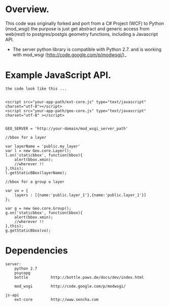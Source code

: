 # Overview.

This code was originally forked and port from a C# Project (WCF) to Python (mod_wsgi) the purpose is 
just get abstract and generic access from web(rest) to postgres/postgis geometry functions, including a Javascript API.

* The server python library is compatible with Python 2.7. and is working with mod_wsgi (http://code.google.com/p/modwsgi/)_


# Example JavaScript API.

	the code look like this ...
	
	
	<script src="your-app-path/ext-core.js" type="text/javascript" charset="utf-8"></script>
    <script src="your-app-path/geo-core.js" type="text/javascript" charset="utf-8" ></script>


	GEO_SERVER = 'http://your-domain/mod_wsgi_server_path'
	
	//bbox for a layer
	
	var layerName = 'public.my_layer'
    var l = new Geo.core.Layer();
	l.on('staticbbox', function(bbox){ 
		alert(bbox.xmin);
		//wherever !! 
	},this);
	l.getStaticBBox(layerName);
	
	//bbox for a group o layer
	
	var vo = {
		layers : [{name:'public.layer_1'},{name:'public.layer_1'}]
	};
	
	var g = new Geo.core.Group();
	g.on('staticbbox', function(bbox){ 
		alert(bbox.xmin);
		//wherever !! 
	},this);
	g.getStaticBbox(vo);


# Dependencies 
	
	server:
		python 2.7
		psycopg
		bottle  		http://bottle.paws.de/docs/dev/index.html
		
		mod_wsgi		http://code.google.com/p/modwsgi/
		
	js-api
		ext-core 		http://www.sencha.com
		
	



